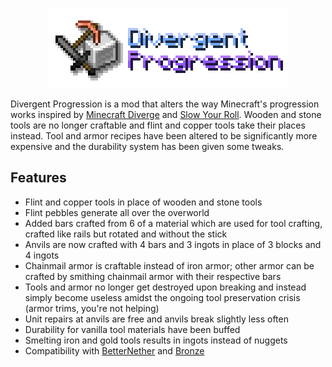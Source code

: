 <center>
    <p align="center">
        <img src="banner.png" alt="Divergent Progression banner"/>
    </p>
</center>

Divergent Progression is a mod that alters the way Minecraft's progression works inspired by [Minecraft Diverge](https://github.com/BlueStaggo/MCDiverge) and [Slow Your Roll](https://modrinth.com/mod/slow-your-roll/). Wooden and stone tools are no longer craftable and flint and copper tools take their places instead. Tool and armor recipes have been altered to be significantly more expensive and the durability system has been given some tweaks.

## Features
- Flint and copper tools in place of wooden and stone tools
- Flint pebbles generate all over the overworld
- Added bars crafted from 6 of a material which are used for tool crafting, crafted like rails but rotated and without the stick
- Anvils are now crafted with 4 bars and 3 ingots in place of 3 blocks and 4 ingots
- Chainmail armor is craftable instead of iron armor; other armor can be crafted by smithing chainmail armor with their respective bars
- Tools and armor no longer get destroyed upon breaking and instead simply become useless amidst the ongoing tool preservation crisis (armor trims, you're not helping)
- Unit repairs at anvils are free and anvils break slightly less often
- Durability for vanilla tool materials have been buffed
- Smelting iron and gold tools results in ingots instead of nuggets
- Compatibility with [BetterNether](https://modrinth.com/mod/betternether) and [Bronze](https://modrinth.com/mod/bronze)